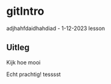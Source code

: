 # gitIntro

adjhahfdaidhahdiad - 1-12-2023 lesson

## Uitleg

Kijk hoe mooi

Echt prachtig! 
tesssst
